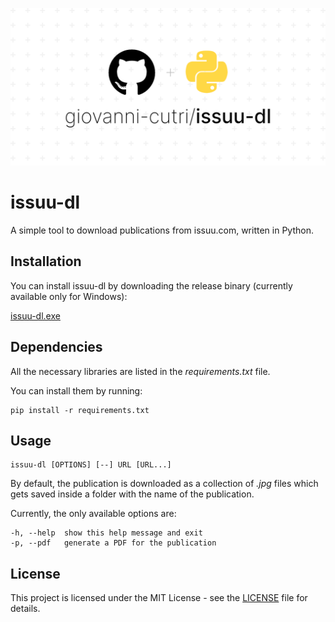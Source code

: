 ![Socialify](https://github.com/giovanni-cutri/issuu-dl/blob/main/resources/socialify-logo.png)

# issuu-dl
 
A simple tool to download publications from issuu.com, written in Python.

## Installation

You can install issuu-dl by downloading the release binary (currently available only for Windows):

[issuu-dl.exe](https://github.com/giovanni-cutri/issuu-dl/releases/download/v1.0.0/issuu-dl.exe)


## Dependencies

All the necessary libraries are listed in the *requirements.txt* file.

You can install them by running:

```
pip install -r requirements.txt
```

## Usage

```
issuu-dl [OPTIONS] [--] URL [URL...] 
```

By default, the publication is downloaded as a collection of *.jpg* files which gets saved inside a folder with the name of the publication.

Currently, the only available options are:

```
-h, --help  show this help message and exit
-p, --pdf   generate a PDF for the publication
```

## License

This project is licensed under the MIT License - see the [LICENSE](https://github.com/giovanni-cutri/issuu-downloader/blob/main/LICENSE) file for details.
